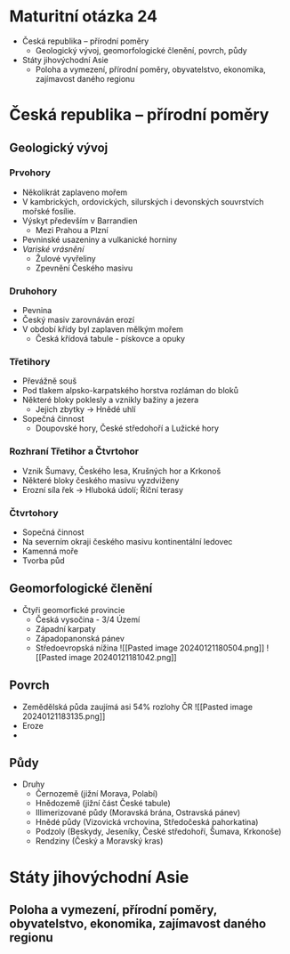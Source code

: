 # Maturitní otázka 24
- Česká republika – přírodní poměry
	- Geologický vývoj, geomorfologické členění, povrch, půdy
- Státy jihovýchodní Asie
	- Poloha a vymezení, přírodní poměry, obyvatelstvo, ekonomika, zajímavost daného regionu

# Česká republika – přírodní poměry
## Geologický vývoj
### Prvohory
- Několikrát zaplaveno mořem
- V kambrických, ordovických, silurských i devonských souvrstvích mořské fosílie.
- Výskyt především v Barrandien
	- Mezi Prahou a Plzní
- Pevninské usazeniny a vulkanické horniny
- *Variské vrásnění*
	- Žulové vyvřeliny
	- Zpevnění Českého masivu
### Druhohory
- Pevnina
- Český masiv zarovnáván erozí
- V období křídy byl zaplaven mělkým mořem
	- Česká křídová tabule - pískovce a opuky
### Třetihory
- Převážně souš
- Pod tlakem alpsko-karpatského horstva rozláman do bloků
- Některé bloky poklesly a vznikly bažiny a jezera
	- Jejich zbytky -> Hnědé uhlí
- Sopečná činnost
	- Doupovské hory, České středohoří a Lužické hory
### Rozhraní Třetihor a Čtvrtohor
- Vznik Šumavy, Českého lesa, Krušných hor a Krkonoš
- Některé bloky českého masivu vyzdviženy
- Erozní síla řek -> Hluboká údolí; Říční terasy
### Čtvrtohory
- Sopečná činnost
- Na severním okraji českého masivu kontinentální ledovec
- Kamenná moře
- Tvorba půd

## Geomorfologické členění
- Čtyři geomorfické provincie
	- Česká vysočina - 3/4 Území
	- Západní karpaty
	- Západopanonská pánev
	- Středoevropská nížina
![[Pasted image 20240121180504.png]]
![[Pasted image 20240121181042.png]]

## Povrch
- Zemědělská půda zaujímá asi 54% rozlohy ČR
![[Pasted image 20240121183135.png]]
- Eroze
- 


## Půdy
- Druhy
	- Černozemě (jižní Morava, Polabí)
	- Hnědozemě (jižní část České tabule)
	- Illimerizované půdy (Moravská brána, Ostravská pánev)
	- Hnědé půdy (Vizovická vrchovina, Středočeská pahorkatina)
	- Podzoly (Beskydy, Jeseníky, České středohoří, Šumava, Krkonoše)
	- Rendziny (Český a Moravský kras)

# Státy jihovýchodní Asie
## Poloha a vymezení, přírodní poměry, obyvatelstvo, ekonomika, zajímavost daného regionu 